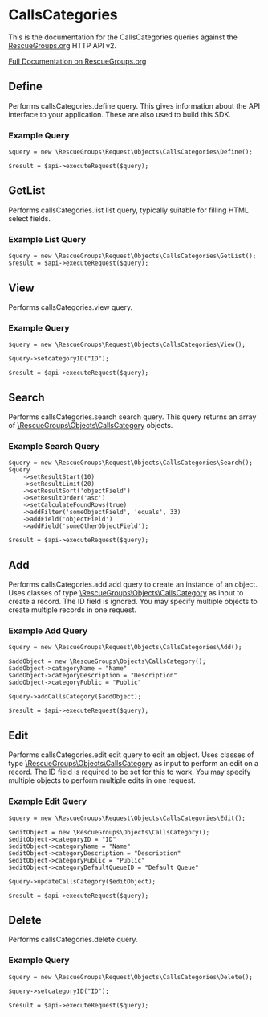# CallsCategories

This is the documentation for the CallsCategories queries against the [RescueGroups.org](https://www.rescuegroups.org/) HTTP API v2.

[Full Documentation on RescueGroups.org](https://userguide.rescuegroups.org/display/APIDG/Object+definitions#Objectdefinitions-callsCategories)

## Define
Performs callsCategories.define query. This gives information about the API interface to your application. These are also used to build this SDK.

### Example Query

    $query = new \RescueGroups\Request\Objects\CallsCategories\Define();

    $result = $api->executeRequest($query);
## GetList
Performs callsCategories.list list query, typically suitable for filling HTML select fields.

### Example List Query

    $query = new \RescueGroups\Request\Objects\CallsCategories\GetList();
    $result = $api->executeRequest($query);
## View
Performs callsCategories.view query.

### Example Query

    $query = new \RescueGroups\Request\Objects\CallsCategories\View();

    $query->setcategoryID("ID");

    $result = $api->executeRequest($query);

## Search
Performs callsCategories.search search query. This query returns an array of [\RescueGroups\Objects\CallsCategory](../../../src/Objects/CallsCategory.php) objects.

### Example Search Query

    $query = new \RescueGroups\Request\Objects\CallsCategories\Search();
    $query
        ->setResultStart(10)
        ->setResultLimit(20)
        ->setResultSort('objectField')
        ->setResultOrder('asc')
        ->setCalculateFoundRows(true)
        ->addFilter('someObjectField', 'equals', 33)
        ->addField('objectField')
        ->addField('someOtherObjectField');

    $result = $api->executeRequest($query);
## Add
Performs callsCategories.add add query to create an instance of an object. Uses classes of type [\RescueGroups\Objects\CallsCategory](../../../src/Objects/CallsCategory.php) as input to create a record. The ID field is ignored. You may specify multiple objects to create multiple records in one request.

### Example Add Query

    $query = new \RescueGroups\Request\Objects\CallsCategories\Add();

    $addObject = new \RescueGroups\Objects\CallsCategory();
    $addObject->categoryName = "Name"
    $addObject->categoryDescription = "Description"
    $addObject->categoryPublic = "Public"

    $query->addCallsCategory($addObject);

    $result = $api->executeRequest($query);
## Edit
Performs callsCategories.edit edit query to edit an object. Uses classes of type [\RescueGroups\Objects\CallsCategory](../../../src/Objects/CallsCategory.php) as input to perform an edit on a record. The ID field is required to be set for this to work. You may specify multiple objects to perform multiple edits in one request.

### Example Edit Query

    $query = new \RescueGroups\Request\Objects\CallsCategories\Edit();

    $editObject = new \RescueGroups\Objects\CallsCategory();
    $editObject->categoryID = "ID"
    $editObject->categoryName = "Name"
    $editObject->categoryDescription = "Description"
    $editObject->categoryPublic = "Public"
    $editObject->categoryDefaultQueueID = "Default Queue"

    $query->updateCallsCategory($editObject);

    $result = $api->executeRequest($query);
## Delete
Performs callsCategories.delete query.

### Example Query

    $query = new \RescueGroups\Request\Objects\CallsCategories\Delete();

    $query->setcategoryID("ID");

    $result = $api->executeRequest($query);

